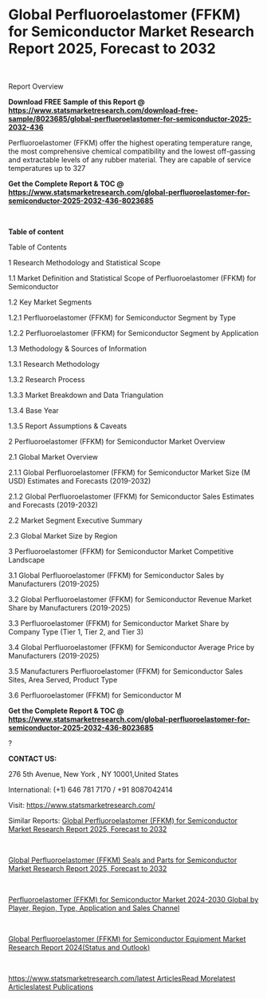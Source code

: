<h1>Global Perfluoroelastomer (FFKM) for Semiconductor Market Research Report 2025, Forecast to 2032</h1><br/><p>Report Overview</p>
 
 
 
 <p><strong>Download FREE Sample of this Report @ <a href="https://www.statsmarketresearch.com/download-free-sample/8023685/global-perfluoroelastomer-for-semiconductor-2025-2032-436">https://www.statsmarketresearch.com/download-free-sample/8023685/global-perfluoroelastomer-for-semiconductor-2025-2032-436</a></strong></p>
 
 
 
 <p>Perfluoroelastomer (FFKM) offer the highest operating temperature range, the most comprehensive chemical compatibility and the lowest off-gassing and extractable levels of any rubber material. They are capable of service temperatures up to 327</p>
 
 
 
 <div><b>Get the Complete Report & TOC @ <a href="https://www.statsmarketresearch.com/global-perfluoroelastomer-for-semiconductor-2025-2032-436-8023685">https://www.statsmarketresearch.com/global-perfluoroelastomer-for-semiconductor-2025-2032-436-8023685</a></b></div>
 
 
 
 <p><br />
 
 <b>Table of content</b></p>
 
 
 
 <p>Table of Contents<br />
 
 1 Research Methodology and Statistical Scope<br />
 
 1.1 Market Definition and Statistical Scope of Perfluoroelastomer (FFKM) for Semiconductor<br />
 
 1.2 Key Market Segments<br />
 
 1.2.1 Perfluoroelastomer (FFKM) for Semiconductor Segment by Type<br />
 
 1.2.2 Perfluoroelastomer (FFKM) for Semiconductor Segment by Application<br />
 
 1.3 Methodology & Sources of Information<br />
 
 1.3.1 Research Methodology<br />
 
 1.3.2 Research Process<br />
 
 1.3.3 Market Breakdown and Data Triangulation<br />
 
 1.3.4 Base Year<br />
 
 1.3.5 Report Assumptions & Caveats<br />
 
 2 Perfluoroelastomer (FFKM) for Semiconductor Market Overview<br />
 
 2.1 Global Market Overview<br />
 
 2.1.1 Global Perfluoroelastomer (FFKM) for Semiconductor Market Size (M USD) Estimates and Forecasts (2019-2032)<br />
 
 2.1.2 Global Perfluoroelastomer (FFKM) for Semiconductor Sales Estimates and Forecasts (2019-2032)<br />
 
 2.2 Market Segment Executive Summary<br />
 
 2.3 Global Market Size by Region<br />
 
 3 Perfluoroelastomer (FFKM) for Semiconductor Market Competitive Landscape<br />
 
 3.1 Global Perfluoroelastomer (FFKM) for Semiconductor Sales by Manufacturers (2019-2025)<br />
 
 3.2 Global Perfluoroelastomer (FFKM) for Semiconductor Revenue Market Share by Manufacturers (2019-2025)<br />
 
 3.3 Perfluoroelastomer (FFKM) for Semiconductor Market Share by Company Type (Tier 1, Tier 2, and Tier 3)<br />
 
 3.4 Global Perfluoroelastomer (FFKM) for Semiconductor Average Price by Manufacturers (2019-2025)<br />
 
 3.5 Manufacturers Perfluoroelastomer (FFKM) for Semiconductor Sales Sites, Area Served, Product Type<br />
 
 3.6 Perfluoroelastomer (FFKM) for Semiconductor M</p>
 
 
 
 <div><b>Get the Complete Report & TOC @ <a href="https://www.statsmarketresearch.com/global-perfluoroelastomer-for-semiconductor-2025-2032-436-8023685">https://www.statsmarketresearch.com/global-perfluoroelastomer-for-semiconductor-2025-2032-436-8023685</a></b></div>
 
 
 
 <p>? </p>
 
 
 
 <p><b>CONTACT US:</b><br />
 
 276 5th Avenue, New York , NY 10001,United States<br />
 
 International: (+1) 646 781 7170 / +91 8087042414<br />
 
 Visit: <a href="https://www.statsmarketresearch.com/">https://www.statsmarketresearch.com/</a><br />
 
 Similar Reports: <a href="https://www.statsmarketresearch.com/global-perfluoroelastomer-for-semiconductor-2025-2032-436-8023685">Global Perfluoroelastomer (FFKM) for Semiconductor Market Research Report 2025, Forecast to 2032</a><br />
 
 <br />
 
 <a href="https://www.statsmarketresearch.com/global-perfluoroelastomer-for-semiconductor-2025-2032-436-8023685">Global Perfluoroelastomer (FFKM) Seals and Parts for Semiconductor Market Research Report 2025, Forecast to 2032</a><br />
 
 <br />
 
 <a href="https://www.statsmarketresearch.com/global-perfluoroelastomer-for-semiconductor-2025-2032-436-8023685">Perfluoroelastomer (FFKM) for Semiconductor Market 2024-2030 Global by Player, Region, Type, Application and Sales Channel</a><br />
 
 <br />
 
 <a href="https://www.statsmarketresearch.com/global-perfluoroelastomer-for-semiconductor-2025-2032-436-8023685">Global Perfluoroelastomer (FFKM) for Semiconductor Equipment Market Research Report 2024(Status and Outlook)</a><br />
 
 <br />
 
 <a href="https://gyeongbokgung.com">https://www.statsmarketresearch.com/</a><a href="https://hallyeomaritime.com">latest Articles</a><a href="https://jingwansa.com">Read More</a><a href="https://nguoiviet.jp/">latest Articles</a><a href="https://www.intelmarketresearch.com/">latest Publications</a></p>